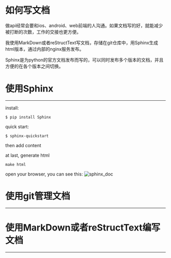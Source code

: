 如何写文档
===========================
做api经常会要和ios、android、web前端的人沟通。如果文档写的好，就能减少被打断的次数，工作的交接也更方便。

我使用MarkDown或者reStructText写文档，存储在git仓库中，用Sphinx生成html版本，通过内部的nginx服务发布。

Sphinx是为python的官方文档发布而写的，可以同时发布多个版本的文档，并且方便的在各个版本之间切换。

# 使用Sphinx
------------------
install:

```
$ pip install Sphinx
```

quick start:

```
$ sphinx-quickstart
```

then add content

at last, generate html

```
make html
```

open your browser, you can see this:
![sphinx_doc](/assets/images/sphinx_doc.png)


# 使用git管理文档
------------------

# 使用MarkDown或者reStructText编写文档
-----------------------------------------------






